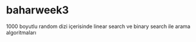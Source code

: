 # baharweek3
 1000 boyutlu random dizi içerisinde linear search ve binary search ile arama algoritmaları
